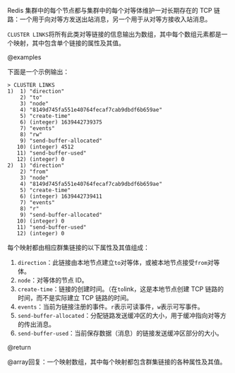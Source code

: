 Redis 集群中的每个节点都与集群中的每个对等体维护一对长期存在的 TCP 链路：一个用于向对等方发送出站消息，另一个用于从对等方接收入站消息。

`CLUSTER LINKS`将所有此类对等链接的信息输出为数组，其中每个数组元素都是一个映射，其中包含单个链接的属性及其值。

@examples

下面是一个示例输出：

    > CLUSTER LINKS
    1)  1) "direction"
        2) "to"
        3) "node"
        4) "8149d745fa551e40764fecaf7cab9dbdf6b659ae"
        5) "create-time"
        6) (integer) 1639442739375
        7) "events"
        8) "rw"
        9) "send-buffer-allocated"
       10) (integer) 4512
       11) "send-buffer-used"
       12) (integer) 0
    2)  1) "direction"
        2) "from"
        3) "node"
        4) "8149d745fa551e40764fecaf7cab9dbdf6b659ae"
        5) "create-time"
        6) (integer) 1639442739411
        7) "events"
        8) "r"
        9) "send-buffer-allocated"
       10) (integer) 0
       11) "send-buffer-used"
       12) (integer) 0

每个映射都由相应群集链接的以下属性及其值组成：

1.  `direction`：此链接由本地节点建立`to`对等体，或被本地节点接受`from`对等体。
2.  `node`：对等体的节点 ID。
3.  `create-time`：链接的创建时间。（在`to`link，这是本地节点创建 TCP 链路的时间，而不是实际建立 TCP 链路的时间。
4.  `events`：当前为链接注册的事件。`r`表示可读事件，`w`表示可写事件。
5.  `send-buffer-allocated`：分配链路发送缓冲区的大小，用于缓冲指向对等方的传出消息。
6.  `send-buffer-used`：当前保存数据（消息）的链接发送缓冲区部分的大小。

@return

@array回复：一个映射数组，其中每个映射都包含群集链接的各种属性及其值。
